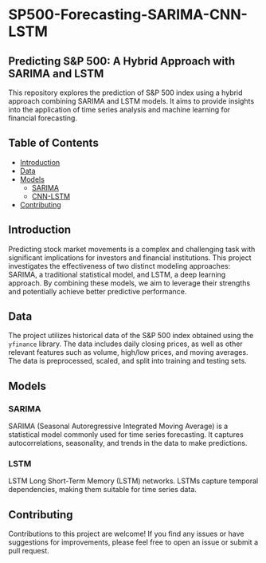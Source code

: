 # SP500-Forecasting-SARIMA-CNN-LSTM

## Predicting S&P 500: A Hybrid Approach with SARIMA and LSTM

This repository explores the prediction of S&P 500 index using a hybrid approach combining SARIMA and LSTM models. It aims to provide insights into the application of time series analysis and machine learning for financial forecasting.

## Table of Contents

- [Introduction](#introduction)
- [Data](#data)
- [Models](#models)
    - [SARIMA](#sarima)
    - [CNN-LSTM](#cnn-lstm)
- [Contributing](#contributing)

## Introduction

Predicting stock market movements is a complex and challenging task with significant implications for investors and financial institutions. This project investigates the effectiveness of two distinct modeling approaches: SARIMA, a traditional statistical model, and LSTM, a deep learning approach. By combining these models, we aim to leverage their strengths and potentially achieve better predictive performance.

## Data

The project utilizes historical data of the S&P 500 index obtained using the `yfinance` library. The data includes daily closing prices, as well as other relevant features such as volume, high/low prices, and moving averages. The data is preprocessed, scaled, and split into training and testing sets.

## Models

### SARIMA

SARIMA (Seasonal Autoregressive Integrated Moving Average) is a statistical model commonly used for time series forecasting. It captures autocorrelations, seasonality, and trends in the data to make predictions.

### LSTM

LSTM Long Short-Term Memory (LSTM) networks. LSTMs capture temporal dependencies, making them suitable for time series data.

## Contributing

Contributions to this project are welcome! If you find any issues or have suggestions for improvements, please feel free to open an issue or submit a pull request.
